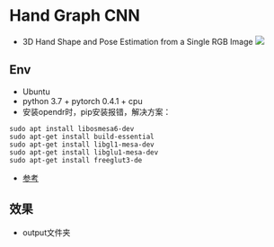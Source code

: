 # Hand Graph CNN

- 3D Hand Shape and Pose Estimation from a Single RGB Image
![](https://github.com/3d-hand-shape/hand-graph-cnn/raw/master/teaser.png)

## Env
- Ubuntu
- python 3.7 + pytorch 0.4.1 + cpu
- 安装opendr时，pip安装报错，解决方案：
```
sudo apt install libosmesa6-dev
sudo apt-get install build-essential
sudo apt-get install libgl1-mesa-dev
sudo apt-get install libglu1-mesa-dev
sudo apt-get install freeglut3-de
```
- [参考](http://pythonheidong.com)

## 效果
- output文件夹